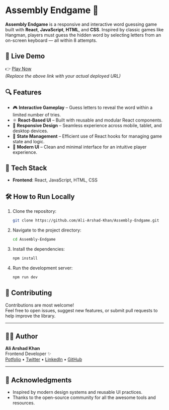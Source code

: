 # Assembly Endgame 🧩

**Assembly Endgame** is a responsive and interactive word guessing game built with **React**, **JavaScript**, **HTML**, and **CSS**. Inspired by classic games like Hangman, players must guess the hidden word by selecting letters from an on-screen keyboard — all within 8 attempts.

## 🔗 Live Demo

👉 [Play Now](https://assembly-endgame-project.netlify.app/)  
*(Replace the above link with your actual deployed URL)*

## 🔍 Features

- 🎮 **Interactive Gameplay** – Guess letters to reveal the word within a limited number of tries.
- ⚛️ **React-Based UI** – Built with reusable and modular React components.
- 📱 **Responsive Design** – Seamless experience across mobile, tablet, and desktop devices.
- 🧠 **State Management** – Efficient use of React hooks for managing game state and logic.
- 🎨 **Modern UI** – Clean and minimal interface for an intuitive player experience.

## 🚀 Tech Stack

- **Frontend**: React, JavaScript, HTML, CSS

## 🛠️ How to Run Locally

1. Clone the repository:

   ```bash
   git clone https://github.com/Ali-Arshad-Khan/Assembly-Endgame.git
   
   ```
2. Navigate to the project directory:

   ```bash
   cd Assembly-Endgame

   ```
3. Install the dependencies:

   ```bash
   npm install

   ```         
4. Run the development server:

   ```bash
   npm run dev

   ``` 

## 🙌 Contributing

Contributions are most welcome!  
Feel free to open issues, suggest new features, or submit pull requests to help improve the library.

---

## 👨‍💻 Author

**Ali Arshad Khan**  
Frontend Developer ✨  
[Potfolio](https://portfolio-ali-arshad-khan.netlify.app/) • [Twitter](https://x.com/its_arshad01) • [LinkedIn](https://www.linkedin.com/in/ali-arshad-khan/) • [GitHub](https://github.com/Ali-Arshad-Khan)

---

## 🙏 Acknowledgments

- Inspired by modern design systems and reusable UI practices.
- Thanks to the open-source community for all the awesome tools and resources.

